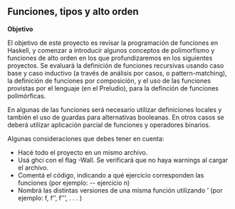 ## Funciones, tipos y alto orden

**Objetivo**

El objetivo de este proyecto es revisar la programación de funciones en Haskell, y comenzar a introducir algunos conceptos de polimorfismo y funciones de alto orden en los que profundizaremos en los siguientes proyectos. Se evaluará la definición de funciones recursivas usando caso base y caso inductivo (a través de análisis por casos, o pattern-matching), la definición de funciones por composición, y el uso de las funciones provistas por el lenguaje (en el Preludio), para la definción
de funciones polimórficas.

En algunas de las funciones será necesario utilizar definiciones locales y también el uso de guardas para alternativas booleanas. En otros casos se deberá utilizar aplicación parcial de funciones y operadores binarios.

Algunas consideraciones que debes tener en cuenta:

* Hacé todo el proyecto en un mismo archivo.
* Usá ghci con el flag -Wall. Se verificará que no haya warnings al cargar el archivo.
* Comentá el código, indicando a qué ejercicio corresponden las funciones (por ejemplo: -- ejercicio n)
* Nombrá las distintas versiones de una misma función utilizando ’ (por ejemplo: f, f’’, f’’’, . . . )